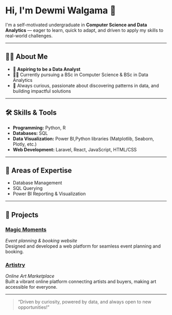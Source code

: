 # Hi, I'm Dewmi Walgama 👋

I'm a self-motivated undergraduate in **Computer Science and Data Analytics** — eager to learn, quick to adapt, and driven to apply my skills to real-world challenges.

---

## 👩‍💻 About Me

- 🎯 **Aspiring to be a Data Analyst**
- 🧑‍🎓 Currently pursuing a BSc in Computer Science & BSc in Data Analytics
- 🚀 Always curious, passionate about discovering patterns in data, and building impactful solutions

---

## 🛠️ Skills & Tools

- **Programming:** Python, R
- **Databases:** SQL 
- **Data Visualization:** Power BI,Python libraries (Matplotlib, Seaborn, Plotly, etc.)
- **Web Development:** Laravel, React, JavaScript, HTML/CSS

---

## 🌟 Areas of Expertise

- Database Management  
- SQL Querying  
- Power BI Reporting & Visualization  

---

## 📌 Projects

### [Magic Moments](#)
*Event planning & booking website*  
Designed and developed a web platform for seamless event planning and booking.

### [Artistry](#)
*Online Art Marketplace*  
Built a vibrant online platform connecting artists and buyers, making art accessible for everyone.

---



> “Driven by curiosity, powered by data, and always open to new opportunities!”

